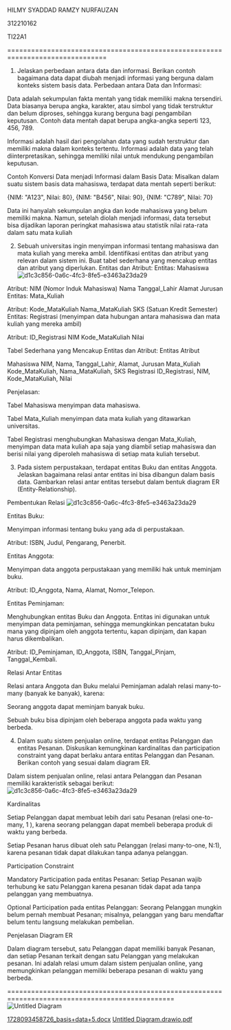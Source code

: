 HILMY SYADDAD RAMZY NURFAUZAN

312210162

TI22A1

===============================================================================

1. Jelaskan perbedaan antara data dan informasi. Berikan contoh bagaimana data dapat diubah menjadi informasi yang berguna dalam konteks sistem basis data.
   Perbedaan antara Data dan Informasi:

Data adalah sekumpulan fakta mentah yang tidak memiliki makna tersendiri. Data biasanya berupa angka, karakter, atau simbol yang tidak terstruktur dan belum diproses, sehingga kurang berguna bagi pengambilan keputusan. Contoh data mentah dapat berupa angka-angka seperti 123, 456, 789.

Informasi adalah hasil dari pengolahan data yang sudah terstruktur dan memiliki makna dalam konteks tertentu. Informasi adalah data yang telah diinterpretasikan, sehingga memiliki nilai untuk mendukung pengambilan keputusan.

Contoh Konversi Data menjadi Informasi dalam Basis Data: Misalkan dalam suatu sistem basis data mahasiswa, terdapat data mentah seperti berikut:

{NIM: "A123", Nilai: 80}, {NIM: "B456", Nilai: 90}, {NIM: "C789", Nilai: 70}

Data ini hanyalah sekumpulan angka dan kode mahasiswa yang belum memiliki makna. Namun, setelah diolah menjadi informasi, data tersebut bisa dijadikan laporan peringkat mahasiswa atau statistik nilai rata-rata dalam satu mata kuliah

2.  Sebuah universitas ingin menyimpan informasi tentang mahasiswa dan mata kuliah yang mereka ambil. Identifikasi entitas dan atribut yang relevan dalam sistem ini. Buat tabel sederhana yang mencakup entitas dan atribut yang diperlukan.
   Entitas dan Atribut:
Entitas: Mahasiswa
![d1c3c856-0a6c-4fc3-8fe5-e3463a23da29](https://github.com/user-attachments/assets/6fc457ce-8e77-40fc-9355-b4f9761fbda9)

Atribut:
NIM (Nomor Induk Mahasiswa)
Nama
Tanggal_Lahir
Alamat
Jurusan
Entitas: Mata_Kuliah


Atribut:
Kode_MataKuliah
Nama_MataKuliah
SKS (Satuan Kredit Semester)
Entitas: Registrasi (menyimpan data hubungan antara mahasiswa dan mata kuliah yang mereka ambil)


Atribut:
ID_Registrasi
NIM
Kode_MataKuliah
Nilai


Tabel Sederhana yang Mencakup Entitas dan Atribut:
Entitas	Atribut

Mahasiswa	NIM, Nama, Tanggal_Lahir, Alamat, Jurusan
Mata_Kuliah	Kode_MataKuliah, Nama_MataKuliah, SKS
Registrasi	ID_Registrasi, NIM, Kode_MataKuliah, Nilai

Penjelasan:

Tabel Mahasiswa menyimpan data mahasiswa.

Tabel Mata_Kuliah menyimpan data mata kuliah yang ditawarkan universitas.

Tabel Registrasi menghubungkan Mahasiswa dengan Mata_Kuliah,
menyimpan data mata kuliah apa saja yang diambil setiap mahasiswa dan berisi nilai yang diperoleh mahasiswa di setiap mata kuliah tersebut.

3.  Pada sistem perpustakaan, terdapat entitas Buku dan entitas Anggota. Jelaskan bagaimana relasi antar entitas ini bisa dibangun dalam basis data. Gambarkan relasi antar entitas tersebut dalam bentuk diagram ER (Entity-Relationship).

   Pembentukan Relasi
   ![d1c3c856-0a6c-4fc3-8fe5-e3463a23da29](https://github.com/user-attachments/assets/b337a99e-d763-4342-9565-a6b6e0594f4d)

Entitas Buku:

Menyimpan informasi tentang buku yang ada di perpustakaan.

Atribut: ISBN, Judul, Pengarang, Penerbit.

Entitas Anggota:

Menyimpan data anggota perpustakaan yang memiliki hak untuk meminjam buku.

Atribut: ID_Anggota, Nama, Alamat, Nomor_Telepon.

Entitas Peminjaman:

Menghubungkan entitas Buku dan Anggota. Entitas ini digunakan untuk menyimpan data peminjaman, sehingga memungkinkan pencatatan buku mana yang dipinjam oleh anggota tertentu, kapan dipinjam, dan kapan harus dikembalikan.

Atribut: ID_Peminjaman, ID_Anggota, ISBN, Tanggal_Pinjam, Tanggal_Kembali.

Relasi Antar Entitas

Relasi antara Anggota dan Buku melalui Peminjaman adalah relasi many-to-many (banyak ke banyak), karena:

Seorang anggota dapat meminjam banyak buku.

Sebuah buku bisa dipinjam oleh beberapa anggota pada waktu yang berbeda.

4.  Dalam suatu sistem penjualan online, terdapat entitas Pelanggan dan entitas Pesanan. Diskusikan kemungkinan kardinalitas dan participation constraint yang dapat berlaku antara entitas Pelanggan dan Pesanan. Berikan contoh yang sesuai dalam diagram ER.

   Dalam sistem penjualan online, relasi antara Pelanggan dan Pesanan memiliki karakteristik sebagai berikut:
   ![d1c3c856-0a6c-4fc3-8fe5-e3463a23da29](https://github.com/user-attachments/assets/26fbeba1-6d80-470d-93ee-5c69076eb5f7)


Kardinalitas

Setiap Pelanggan dapat membuat lebih dari satu Pesanan (relasi one-to-many, 1
), karena seorang pelanggan dapat membeli beberapa produk di waktu yang berbeda.

Setiap Pesanan harus dibuat oleh satu Pelanggan (relasi many-to-one, N:1), karena pesanan tidak dapat dilakukan tanpa adanya pelanggan.

   Participation Constraint
   
Mandatory Participation pada entitas Pesanan: Setiap Pesanan wajib terhubung ke satu Pelanggan karena pesanan tidak dapat ada tanpa pelanggan yang membuatnya.

Optional Participation pada entitas Pelanggan: Seorang Pelanggan mungkin belum pernah membuat Pesanan; misalnya, pelanggan yang baru mendaftar belum tentu langsung melakukan pembelian.

Penjelasan Diagram ER

Dalam diagram tersebut, satu Pelanggan dapat memiliki banyak Pesanan, dan setiap Pesanan terkait dengan satu Pelanggan yang melakukan pesanan. Ini adalah relasi umum dalam sistem penjualan online, yang memungkinkan pelanggan memiliki beberapa pesanan di waktu yang berbeda.




================================================================================================
![Untitled Diagram](https://github.com/user-attachments/assets/b36c2fad-6c03-483c-8fc0-73e09cad943e)

[1728093458726_basis+data+5.docx](https://github.com/user-attachments/files/17515058/1728093458726_basis%2Bdata%2B5.docx)
[Untitled Diagram.drawio.pdf](https://github.com/user-attachments/files/17515341/Untitled.Diagram.drawio.pdf)
